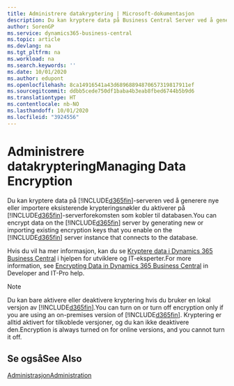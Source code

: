```yaml
---
title: Administrere datakryptering | Microsoft-dokumentasjon
description: Du kan kryptere data på Business Central Server ved å generere nye eller importere eksisterende krypteringsnøkler du aktiverer på serveren.
author: SorenGP
ms.service: dynamics365-business-central
ms.topic: article
ms.devlang: na
ms.tgt_pltfrm: na
ms.workload: na
ms.search.keywords: ''
ms.date: 10/01/2020
ms.author: edupont
ms.openlocfilehash: 8ca14916541a43d68968894870657319817911ef
ms.sourcegitcommit: ddbb5cede750df1baba4b3eab8fbed6744b5b9d6
ms.translationtype: HT
ms.contentlocale: nb-NO
ms.lasthandoff: 10/01/2020
ms.locfileid: "3924556"
---
```

# <a name="managing-data-encryption"></a><span data-ttu-id="d4e56-103">Administrere datakryptering</span><span class="sxs-lookup"><span data-stu-id="d4e56-103">Managing Data Encryption</span></span>
<span data-ttu-id="d4e56-104">Du kan kryptere data på [!INCLUDE[d365fin](includes/d365fin_md.md)]-serveren ved å generere nye eller importere eksisterende krypteringsnøkler du aktiverer på [!INCLUDE[d365fin](includes/d365fin_md.md)]-serverforekomsten som kobler til databasen.</span><span class="sxs-lookup"><span data-stu-id="d4e56-104">You can encrypt data on the [!INCLUDE[d365fin](includes/d365fin_md.md)] server by generating new or importing existing encryption keys that you enable on the [!INCLUDE[d365fin](includes/d365fin_md.md)] server instance that connects to the database.</span></span>

<span data-ttu-id="d4e56-105">Hvis du vil ha mer informasjon, kan du se [Kryptere data i Dynamics 365 Business Central](/dynamics365/business-central/dev-itpro/developer/devenv-encrypting-data) i hjelpen for utviklere og IT-eksperter.</span><span class="sxs-lookup"><span data-stu-id="d4e56-105">For more information, see [Encrypting Data in Dynamics 365 Business Central](/dynamics365/business-central/dev-itpro/developer/devenv-encrypting-data) in Developer and IT-Pro help.</span></span>

> [!Note]
> <span data-ttu-id="d4e56-106">Du kan bare aktivere eller deaktivere kryptering hvis du bruker en lokal versjon av [!INCLUDE[d365fin](includes/d365fin_md.md)].</span><span class="sxs-lookup"><span data-stu-id="d4e56-106">You can turn on or turn off encryption only if you are using an on-premises version of [!INCLUDE[d365fin](includes/d365fin_md.md)].</span></span> <span data-ttu-id="d4e56-107">Kryptering er alltid aktivert for tilkoblede versjoner, og du kan ikke deaktivere den.</span><span class="sxs-lookup"><span data-stu-id="d4e56-107">Encryption is always turned on for online versions, and you cannot turn it off.</span></span>

## <a name="see-also"></a><span data-ttu-id="d4e56-108">Se også</span><span class="sxs-lookup"><span data-stu-id="d4e56-108">See Also</span></span>  
[<span data-ttu-id="d4e56-109">Administrasjon</span><span class="sxs-lookup"><span data-stu-id="d4e56-109">Administration</span></span>](admin-setup-and-administration.md)
